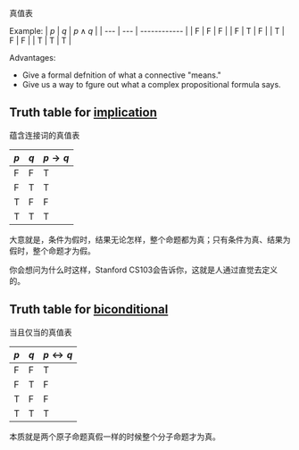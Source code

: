 真值表

Example:
| $p$ | $q$ | $p \wedge q$ | 
| --- | --- | ------------ |
| F   | F   | F            |
| F   | T   | F            |
| T   | F   | F            |
| T   | T   | T            |

Advantages:
- Give a formal defnition of what a connective "means."
- Give us a way to fgure out what a complex propositional formula says.

## Truth table for [implication](Attachments/4.%20Artificial%20intelligence/2.%20Approaches/Artificial%20neural%20network/Transformer/Large%20language%20model/Models/GPT/GPT-123/IMG-20240330011953533.pdf)
蕴含连接词的真值表

| $p$ | $q$ | $p \to q$ |
|---|---|-------|
| F | F |   T   |
| F | T |   T   |
| T | F |   F   |
| T | T |   T   |

大意就是，条件为假时，结果无论怎样，整个命题都为真；只有条件为真、结果为假时，整个命题才为假。

你会想问为什么时这样，Stanford CS103会告诉你，这就是人通过直觉去定义的。

## Truth table for [biconditional](Logical%20connective/Biconditional.md)
当且仅当的真值表

| $p$ | $q$ | $p \leftrightarrow q$ |
|---|---|-------|
| F | F |   T   |
| F | T |   F   |
| T | F |   F   |
| T | T |   T   |

本质就是两个原子命题真假一样的时候整个分子命题才为真。